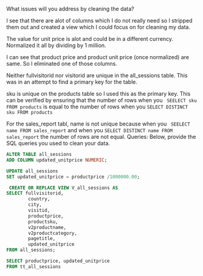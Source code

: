 What issues will you address by cleaning the data?

I see that there are alot of columns which I do not really need so I stripped them out and created a view which I could focus on for cleaning my data.

The value for unit price is alot and could be in a different currency. Normalized it all by dividing by 1 million.

I can see that product price and product unit price (once normalized) are same. So I eliminated one of those columns.

Neither fullvisitorid nor visitorid are unique in the all_sessions table. This was in an attempt to find a primary key for the table.

sku is unique on the products table so I used this as the primary key. This can be verified by ensuring that the number of rows when you ``` SEELECT sku FROM products``` is equal to the number of rows when you ```SELECT DISTINCT sku FROM products```

For the sales_report tabl, name is not unique because  when you ``` SEELECT name FROM sales_report``` and when you ```SELECT DISTINCT name FROM sales_report``` the number of rows are not equal.
Queries:
Below, provide the SQL queries you used to clean your data.

```SQL
ALTER TABLE all_sessions
ADD COLUMN updated_unitprice NUMERIC;

UPDATE all_sessions
SET updated_unitprice = productprice /1000000.00;
```
```SQL
 CREATE OR REPLACE VIEW V_all_sessions AS
SELECT fullvisitorid,
		country,
		city,
		visitid,
		productprice,
		productsku,
		v2productname,
		v2productcategory,
		pagetitle,
		updated_unitprice
FROM all_sessions;
```
```SQL
SELECT productprice, updated_unitprice 
FROM tt_all_sessions
```

